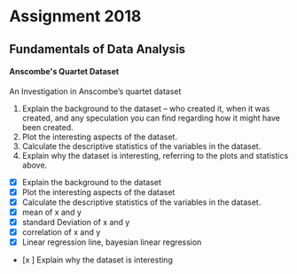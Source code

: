 # Assignment 2018
## Fundamentals of Data Analysis


#### Anscombe's Quartet Dataset
An Investigation in Anscombe’s quartet dataset


1. Explain the background to the dataset – who created it, when it was created, and
any speculation you can find regarding how it might have been created.
2.  Plot the interesting aspects of the dataset.
3.  Calculate the descriptive statistics of the variables in the dataset.
4.  Explain why the dataset is interesting, referring to the plots and statistics above.


- [x] Explain the background to the dataset
- [x] Plot the interesting aspects of the dataset
- [x] Calculate the descriptive statistics of the variables in the dataset.
- [x] mean of x and y
- [x] standard Deviation of x and y
- [x] correlation of x and y
- [x] Linear regression line, bayesian linear regression

- [x ] Explain why the dataset is interesting
